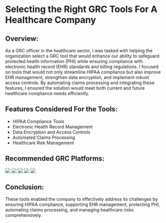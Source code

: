 # Selecting the Right GRC Tools For A Healthcare Company

<h2>Overview:</h2>
As a GRC officer in the healthcare sector, I was tasked with helping the organization select a GRC tool that would enhance our ability to safeguard protected health information (PHI) while ensuring compliance with electronic health record (EHR) standards and billing regulations. I focused on tools that would not only streamline HIPAA compliance but also improve EHR management, strengthen data encryption, and implement robust access controls. By automating claims processing and integrating these features, I ensured the solution would meet both current and future healthcare compliance needs efficiently. 
<br />


<h2>Features Considered For the Tools:</h2>

- HIPAA Compliance Tools 
- Electronic Health Record Management
- Data Encryption and Access Controls
- Automated Claims Processing
- Healthcare Risk Management
   

<h2>Recommended GRC Platforms:</h2>

<a href="https://www.meditech.com" target="_blank"><img src="https://img.shields.io/badge/-Meditech-000080?&style=for-the-badge&logo=Meditech&logoColor=white" /></a>
<a href="https://www.cerner.com" target="_blank"><img src="https://img.shields.io/badge/-Cerner-000000?&style=for-the-badge&logo=Cerner&logoColor=white" /></a>
<a href="https://www.compliancy-group.com" target="_blank"><img src="https://img.shields.io/badge/-Compliancy_Group-722F37?&style=for-the-badge&logo=CompliancyGroup&logoColor=white" /></a>
<a href="https://www.qualys.com" target="_blank"><img src="https://img.shields.io/badge/-Qualys-DC143C?&style=for-the-badge&logo=Qualys&logoColor=white" /></a>
<a href="https://www.changehealthcare.com" target="_blank"><img src="https://img.shields.io/badge/-Change_Healthcare-808080?&style=for-the-badge&logo=ChangeHealthcare&logoColor=white" /></a>

<h2>Conclusion:</h2>

These tools enabled the company to effectively address its challenges by ensuring HIPAA compliance, supporting EHR management, protecting PHI, automating claims processing, and managing healthcare risks comprehensively.
